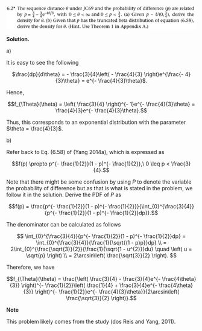 <p>
  <img src="img/6.2-P.png">
</p>

**Solution.**

a\)

It is easy to see the following
<p align=center>
$\frac{dp}{d\theta} = - \frac{3}{4}\left( - \frac{4}{3} \right)e^{\frac{- 4}{3}\theta} = e^{- \frac{4}{3}\theta}$.
</p>

Hence,

$$f_{\Theta}(\theta) = \left( \frac{3}{4} \right)^{- 1}e^{- \frac{4}{3}\theta} = \frac{4}{3}e^{- \frac{4}{3}\theta}.$$

Thus, this corresponds to an exponential distribution with the parameter
$\theta = \frac{4}{3}$.

b\)

Refer back to Eq. (6.58) of (Yang 2014a), which is expressed as

$$f(p) \propto p^{- \frac{1}{2}}(1 - p)^{- \frac{1}{2}},\ 0 \leq p < \frac{3}{4}.$$

Note that there might be some confusion by using $P$ to denote the
variable the probability of difference but as that is what is stated in
the problem, we follow it in the solution. Derive the PDF of $P$ as

$$f(p) = \frac{p^{- \frac{1}{2}}(1 - p)^{- \frac{1}{2}}}{\int_{0}^{\frac{3}{4}}{p^{- \frac{1}{2}}(1 - p)^{- \frac{1}{2}}dp}}.$$

The denominator can be calculated as follows

$$
\int_{0}^{\frac{3}{4}}{p^{- \frac{1}{2}}(1 - p)^{- \frac{1}{2}}dp} = \int_{0}^{\frac{3}{4}}{\frac{1}{\sqrt{(1 - p)p}}dp} \\
= 2\int_{0}^{\frac{\sqrt{3}}{2}}{\frac{1}{\sqrt{1 - u^{2}}}du} \quad \left( u = \sqrt{p} \right) \\
= 2\arcsin\left( \frac{\sqrt{3}}{2} \right).
$$


Therefore, we have

$$f_{\Theta}(\theta) = \frac{\left( \frac{3}{4} - \frac{3}{4}e^{- \frac{4\theta}{3}} \right)^{- \frac{1}{2}}\left( \frac{1}{4} + \frac{3}{4}e^{- \frac{4\theta}{3}} \right)^{- \frac{1}{2}}e^{- \frac{4}{3}\theta}}{2\arcsin\left( \frac{\sqrt{3}}{2} \right)}.$$

**Note**

This problem likely comes from the study (dos Reis and Yang, 2011).
